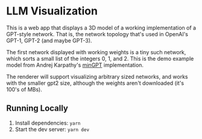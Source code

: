 # LLM Visualization

This is a web app that displays a 3D model of a working implementation of a GPT-style network. That
is, the network topology that's used in OpenAI's GPT-1, GPT-2 (and maybe GPT-3).

The first network displayed with working weights is a tiny such network, which sorts a small list
of the integers 0, 1, and 2. This is the demo example model from Andrej Karpathy's
[minGPT](https://github.com/karpathy/minGPT) implementation.

The renderer will support visualizing arbitrary sized networks, and works with the smaller gpt2
size, although the weights aren't downloaded (it's 100's of MBs).

## Running Locally

1. Install dependencies: `yarn`
1. Start the dev server: `yarn dev`
